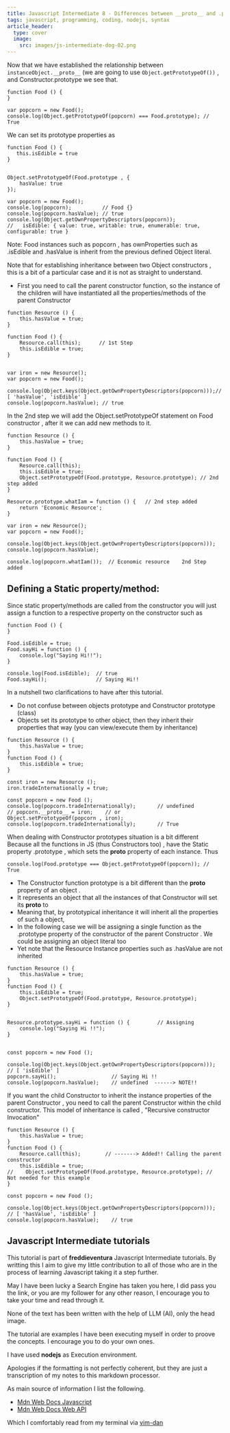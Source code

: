 ```yaml
---
title: Javascript Intermediate 8 - Differences between __proto__ and .prototype on Constructor Functions
tags: javascript, programming, coding, nodejs, syntax
article_header:
  type: cover
  image:
    src: images/js-intermediate-dog-02.png
---
```


Now that we have established the relationship between `instanceObject.__proto__` (we are going to use `Object.getPrototypeOf())` , and  Constructor.prototype we see that.


```
function Food () {
}

var popcorn = new Food();
console.log(Object.getPrototypeOf(popcorn) === Food.prototype); // True
```

We can set its prototype properties as


```
function Food () {
   this.isEdible = true
}


Object.setPrototypeOf(Food.prototype , {
    hasValue: true
});

var popcorn = new Food();
console.log(popcorn);          // Food {}
console.log(popcorn.hasValue); // true
console.log(Object.getOwnPropertyDescriptors(popcorn));
//   isEdible: { value: true, writable: true, enumerable: true, configurable: true }
```

Note: Food instances such as popcorn , has ownProperties such as .isEdible and .hasValue is inherit from the previous defined Object literal.


Note that for establishing inheritance between two Object constructors , this is a bit of a particular case and it is not as straight to understand.
 - First you need to call the parent constructor function, so the instance of the children will have instantiated all the properties/methods of the parent Constructor


```
function Resource () {
    this.hasValue = true;
}

function Food () {
    Resource.call(this);      // 1st Step 
    this.isEdible = true;
}


var iron = new Resource();
var popcorn = new Food();

console.log(Object.keys(Object.getOwnPropertyDescriptors(popcorn)));// [ 'hasValue', 'isEdible' ]
console.log(popcorn.hasValue); // true
```

In the 2nd step we will add the Object.setPrototypeOf statement on Food constructor , after it we can add new methods to it.


```
function Resource () {
    this.hasValue = true;
}

function Food () {
    Resource.call(this);
    this.isEdible = true;
    Object.setPrototypeOf(Food.prototype, Resource.prototype); // 2nd step added
}

Resource.prototype.whatIam = function () {   // 2nd step added
    return 'Economic Resource';
}

var iron = new Resource();
var popcorn = new Food();

console.log(Object.keys(Object.getOwnPropertyDescriptors(popcorn)));
console.log(popcorn.hasValue);

console.log(popcorn.whatIam());  // Economic resource    2nd Step added
```

## Defining a Static property/method:

Since static property/methods are called from the constructor you will just assign a function to a respective property on the constructor such as

```
function Food () {
}

Food.isEdible = true;
Food.sayHi = function () {
    console.log("Saying Hi!!");
}

console.log(Food.isEdible);  // true
Food.sayHi();                // Saying Hi!!
```

In a nutshell two clarifications to have after this tutorial.
 - Do not confuse between objects prototype and Constructor prototype (class)
 - Objects set its prototype to other object, then they inherit their properties that way (you can view/execute them by inheritance)


```
function Resource () {
    this.hasValue = true;
}
function Food () {
    this.isEdible = true;
}

const iron = new Resource ();
iron.tradeInternationally = true;

const popcorn = new Food ();
console.log(popcorn.tradeInternationally);       // undefined
// popcorn.__proto__ = iron;    // or 
Object.setPrototypeOf(popcorn , iron);
console.log(popcorn.tradeInternationally);       // True
```

When dealing with Constructor prototypes situation is a bit different
Because all the functions in JS (thus Constructors too) , have the Static property .prototype , which sets the __proto__  property of each instance.
Thus

```
console.log(Food.prototype === Object.getPrototypeOf(popcorn)); // True
```


 - The Constructor function prototype is a bit different than the __proto__ property of an object . 
 - It represents an object that all the instances of that Constructor will set its __proto__ to
 - Meaning that, by prototypical inheritance it will inherit all the properties of such a object,
 - In the following case we will be assigning a single function  as the .prototype property of the constructor of the parent Constructor . We could be assigning an object literal too
 - Yet note that the Resource Instance properties such as .hasValue are not inherited


```
function Resource () {
    this.hasValue = true;
}
function Food () {
    this.isEdible = true;
    Object.setPrototypeOf(Food.prototype, Resource.prototype);
}


Resource.prototype.sayHi = function () {         // Assigning
    console.log("Saying Hi !!");
}


const popcorn = new Food ();

console.log(Object.keys(Object.getOwnPropertyDescriptors(popcorn)));  // [ 'isEdible' ] 
popcorn.sayHi();                  // Saying Hi !!
console.log(popcorn.hasValue);    // undefined  ------> NOTE!!
```

If you want the child Constructor to inherit the instance properties of the parent Constructor , you need to call the parent Constructor within the child constructor. This model of inheritance is called , "Recursive constructor Invocation"

```
function Resource () {
    this.hasValue = true;
}
function Food () {
    Resource.call(this);        // -------> Added!! Calling the parent constructor
    this.isEdible = true;
//    Object.setPrototypeOf(Food.prototype, Resource.prototype); // Not needed for this example
}

const popcorn = new Food ();

console.log(Object.keys(Object.getOwnPropertyDescriptors(popcorn))); // [ 'hasValue', 'isEdible' ] 
console.log(popcorn.hasValue);    // true
```


## Javascript Intermediate tutorials

This tutorial is part of **freddieventura** Javascript Intermediate tutorials.
By writting this I aim to give my little contribution to all of those who are in the process of learning Javascript taking it a step further.

May I have been lucky a Search Engine has taken you here, I did pass you the link, or you are my follower for any other reason, I encourage you to take your time and read through it.

None of the text has been written with the help of LLM (AI), only the head image.

The tutorial are examples I have been executing myself in order to proove the concepts.
I encourage you to do your own ones. 

I have used **nodejs** as Execution environment.


Apologies if the formatting is not perfectly coherent, but they are just a transcription of my notes to this markdown processor. 

As main source of information I list the following.
 - [Mdn Web Docs Javascript](https://developer.mozilla.org/en-US/docs/Web/JavaScript)
 - [Mdn Web Docs Web API](https://developer.mozilla.org/en-US/docs/Web/API)

Which I comfortably read from my terminal via [vim-dan](https://github.com/freddieventura/vim-dan)
